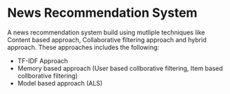 # News Recommendation System

A news recommendation system build using mutliple techniques like Content based approach, Collaborative filtering approach and hybrid approach. These approaches includes the following:

- TF-IDF Approach
- Memory based approach (User based collborative filtering, Item based collborative filtering)
- Model based approach (ALS)
